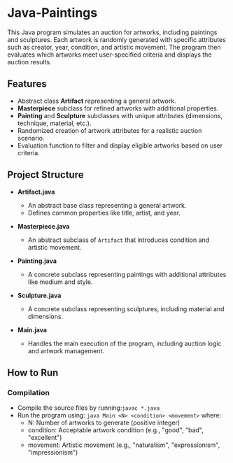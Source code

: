 # Java-Paintings
This Java program simulates an auction for artworks, including paintings and sculptures. Each artwork is randomly generated with specific attributes such as creator, year, condition, and artistic movement. The program then evaluates which artworks meet user-specified criteria and displays the auction results.

## Features
- Abstract class **Artifact** representing a general artwork. 
- **Masterpiece** subclass for refined artworks with additional properties.  
- **Painting** and **Sculpture** subclasses with unique attributes (dimensions, technique, material, etc.).
-   Randomized creation of artwork attributes for a realistic auction scenario.
-   Evaluation function to filter and display eligible artworks based on user criteria.

## Project Structure
- **Artifact.java**  
  - An abstract base class representing a general artwork.  
  - Defines common properties like title, artist, and year.  

- **Masterpiece.java**  
  - An abstract subclass of `Artifact` that introduces condition and artistic movement.  

- **Painting.java**  
  - A concrete subclass representing paintings with additional attributes like medium and style.  

- **Sculpture.java**  
  - A concrete subclass representing sculptures, including material and dimensions.  

- **Main.java**  
  - Handles the main execution of the program, including auction logic and artwork management.  

## How to Run
### Compilation
- Compile the source files by running:`javac *.java`
- Run the program using: `java Main <N> <condition> <movement>` where:
  - N: Number of artworks to generate (positive integer)
  - condition: Acceptable artwork condition (e.g., "good", "bad", "excellent")
  - movement: Artistic movement (e.g., "naturalism", "expressionism", "impressionism")
